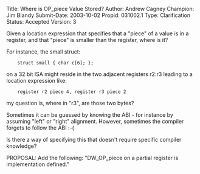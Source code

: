 Title:       Where is OP_piece Value Stored?
Author:      Andrew Cagney
Champion:    Jim Blandy
Submit-Date: 2003-10-02
Propid:      031002.1
Type:        Clarification
Status:      Accepted
Version:     3

Given a location expression that specifies that a "piece" of a value is
in a register, and that "piece" is smaller than the register, where is it?

For instance, the small struct:

        struct small { char c[6]; };

on a 32 bit ISA might reside in the two adjacent registers r2:r3 leading
to a location expression like:

        register r2 piece 4, register r3 piece 2

my question is, where in "r3", are those two bytes?

Sometimes it can be guessed by knowing the ABI - for instance by
assuming "left" or "right" alignment.  However, sometimes the compiler
forgets to follow the ABI :-(

Is there a way of specifying this that doesn't require specific compiler
knowledge?


PROPOSAL:
Add the following:
  "DW_OP_piece on a partial register is implementation defined."
